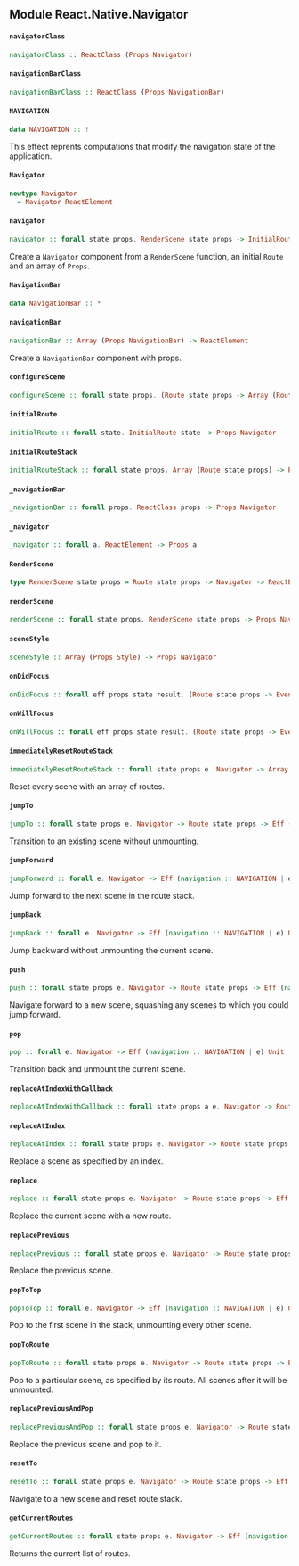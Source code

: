 ## Module React.Native.Navigator

#### `navigatorClass`

``` purescript
navigatorClass :: ReactClass (Props Navigator)
```

#### `navigationBarClass`

``` purescript
navigationBarClass :: ReactClass (Props NavigationBar)
```

#### `NAVIGATION`

``` purescript
data NAVIGATION :: !
```

This effect reprents computations that modify the navigation state of
the application.

#### `Navigator`

``` purescript
newtype Navigator
  = Navigator ReactElement
```

#### `navigator`

``` purescript
navigator :: forall state props. RenderScene state props -> InitialRoute state -> Array (Props Navigator) -> Navigator
```

Create a `Navigator` component from a `RenderScene` function,
an initial `Route` and an array of `Props`.

#### `NavigationBar`

``` purescript
data NavigationBar :: *
```

#### `navigationBar`

``` purescript
navigationBar :: Array (Props NavigationBar) -> ReactElement
```

Create a `NavigationBar` component with props.

#### `configureScene`

``` purescript
configureScene :: forall state props. (Route state props -> Array (Route state props) -> SceneConfig) -> Props Navigator
```

#### `initialRoute`

``` purescript
initialRoute :: forall state. InitialRoute state -> Props Navigator
```

#### `initialRouteStack`

``` purescript
initialRouteStack :: forall state props. Array (Route state props) -> Props Navigator
```

#### `_navigationBar`

``` purescript
_navigationBar :: forall props. ReactClass props -> Props Navigator
```

#### `_navigator`

``` purescript
_navigator :: forall a. ReactElement -> Props a
```

#### `RenderScene`

``` purescript
type RenderScene state props = Route state props -> Navigator -> ReactElement
```

#### `renderScene`

``` purescript
renderScene :: forall state props. RenderScene state props -> Props Navigator
```

#### `sceneStyle`

``` purescript
sceneStyle :: Array (Props Style) -> Props Navigator
```

#### `onDidFocus`

``` purescript
onDidFocus :: forall eff props state result. (Route state props -> EventHandlerContext eff props state result) -> Props Navigator
```

#### `onWillFocus`

``` purescript
onWillFocus :: forall eff props state result. (Route state props -> EventHandlerContext eff props state result) -> Props Navigator
```

#### `immediatelyResetRouteStack`

``` purescript
immediatelyResetRouteStack :: forall state props e. Navigator -> Array (Route state props) -> Eff (navigation :: NAVIGATION | e) Unit
```

Reset every scene with an array of routes.

#### `jumpTo`

``` purescript
jumpTo :: forall state props e. Navigator -> Route state props -> Eff (navigation :: NAVIGATION | e) Unit
```

Transition to an existing scene without unmounting.

#### `jumpForward`

``` purescript
jumpForward :: forall e. Navigator -> Eff (navigation :: NAVIGATION | e) Unit
```

Jump forward to the next scene in the route stack.

#### `jumpBack`

``` purescript
jumpBack :: forall e. Navigator -> Eff (navigation :: NAVIGATION | e) Unit
```

Jump backward without unmounting the current scene.

#### `push`

``` purescript
push :: forall state props e. Navigator -> Route state props -> Eff (navigation :: NAVIGATION | e) Unit
```

Navigate forward to a new scene, squashing any scenes to which you could
jump forward.

#### `pop`

``` purescript
pop :: forall e. Navigator -> Eff (navigation :: NAVIGATION | e) Unit
```

Transition back and unmount the current scene.

#### `replaceAtIndexWithCallback`

``` purescript
replaceAtIndexWithCallback :: forall state props a e. Navigator -> Route state props -> Int -> (a -> Eff e Unit) -> Eff e Unit
```

#### `replaceAtIndex`

``` purescript
replaceAtIndex :: forall state props e. Navigator -> Route state props -> Int -> Aff e Unit
```

Replace a scene as specified by an index.

#### `replace`

``` purescript
replace :: forall state props e. Navigator -> Route state props -> Eff (navigation :: NAVIGATION | e) Unit
```

Replace the current scene with a new route.

#### `replacePrevious`

``` purescript
replacePrevious :: forall state props e. Navigator -> Route state props -> Eff (navigation :: NAVIGATION | e) Unit
```

Replace the previous scene.

#### `popToTop`

``` purescript
popToTop :: forall e. Navigator -> Eff (navigation :: NAVIGATION | e) Unit
```

Pop to the first scene in the stack, unmounting every other scene.

#### `popToRoute`

``` purescript
popToRoute :: forall state props e. Navigator -> Route state props -> Eff (navigation :: NAVIGATION | e) Unit
```

Pop to a particular scene, as specified by its route. All scenes after it will be unmounted.

#### `replacePreviousAndPop`

``` purescript
replacePreviousAndPop :: forall state props e. Navigator -> Route state props -> Eff (navigation :: NAVIGATION | e) Unit
```

Replace the previous scene and pop to it.

#### `resetTo`

``` purescript
resetTo :: forall state props e. Navigator -> Route state props -> Eff (navigation :: NAVIGATION | e) Unit
```

Navigate to a new scene and reset route stack.

#### `getCurrentRoutes`

``` purescript
getCurrentRoutes :: forall state props e. Navigator -> Eff (navigation :: NAVIGATION | e) (Array (Route state props))
```

Returns the current list of routes.


